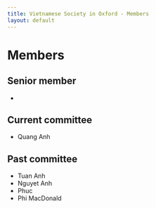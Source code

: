 ```yaml
---
title: Vietnamese Society in Oxford - Members
layout: default
---
```


# Members
## Senior member
- 

## Current committee
- Quang Anh

## Past committee
- Tuan Anh
- Nguyet Anh
- Phuc
- Phi MacDonald
